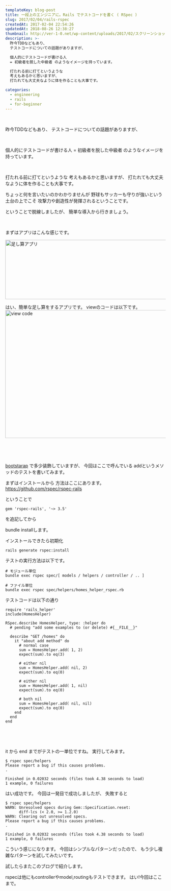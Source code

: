 ```yaml
---
templateKey: blog-post
title: 一段上のエンジニアに。Rails でテストコードを書く ( RSpec )
slug: 2017/02/04/rails-rspec
createdAt: 2017-02-04 22:54:26
updatedAt: 2018-08-26 12:38:27
thumbnail: http://ver-1-0.net/wp-content/uploads/2017/02/スクリーンショット-2017-02-04-22.15.06.png
description: >-
  昨今TDDなどもあり、
  テストコードについての話題がありますが、

  個人的にテストコードが書ける人
  = 初級者を脱した中級者 のようなイメージを持っています。

  打たれる前に打てというような
  考えもあるかと思いますが、
  打たれても大丈夫なように体を作ることも大事です。

categories:
  - engineering
  - rails
  - for-beginner
---
```



&nbsp;

昨今TDDなどもあり、
テストコードについての話題がありますが、

&nbsp;

個人的にテストコードが書ける人
= 初級者を脱した中級者 のようなイメージを持っています。

&nbsp;

打たれる前に打てというような
考えもあるかと思いますが、
打たれても大丈夫なように体を作ることも大事です。

ちょっと何を言いたいのかわかりませんが
野球もサッカーも守りが強いという土台の上でこそ
攻撃力や創造性が発揮されるということです。

ということで脱線しましたが、
簡単な導入から行きましょう。

&nbsp;

まずはアプリはこんな感じです。

<a href="http://ver-1-0.net/wp-content/uploads/2017/02/スクリーンショット-2017-02-04-22.09.55.png"><img class="alignnone size-large wp-image-172" src="http://ver-1-0.net/wp-content/uploads/2017/02/スクリーンショット-2017-02-04-22.09.55-1024x272.png" alt="足し算アプリ" width="700" height="186" /></a>

はい、簡単な足し算をするアプリです。
viewのコードは以下です。
<a href="http://ver-1-0.net/wp-content/uploads/2017/02/スクリーンショット-2017-02-04-22.48.02.png"><img class="alignnone size-large wp-image-177" src="http://ver-1-0.net/wp-content/uploads/2017/02/スクリーンショット-2017-02-04-22.48.02-1024x586.png" alt="view code" width="700" height="401" /></a>

&nbsp;

&nbsp;

<a href="http://getbootstrap.com/">bootstarap</a>
で多少装飾していますが、
今回はここで呼んでいる addというメソッドのテストを書いてみます。

まずはインストールから
方法はここにあります。
<a href="https://github.com/rspec/rspec-rails">https://github.com/rspec/rspec-rails</a>

ということで
<pre><code class="language-ruby">gem 'rspec-rails', '~&gt; 3.5'</code></pre>を追記してから
bundle installします。

インストールできたら初期化
<pre><code class="language-bash">rails generate rspec:install</code></pre>
テストの実行方法は以下です。
<pre><code class="language-bash"># モジュール単位
bundle exec rspec spec/[ models / helpers / controller / .. ]

# ファイル単位
bundle exec rspec spec/helpers/homes_helper_rspec.rb
</code></pre class="ruby">
テストコードは以下の通り
<pre><code class="language-ruby">require 'rails_helper'
include(HomesHelper)

RSpec.describe HomesHelper, type: :helper do
  # pending "add some examples to (or delete) #{__FILE__}"

  describe "GET /homes" do
    it "about add method" do
      # normal case
      sum = HomesHelper.add( 1, 2)
      expect(sum).to eq(3)

      # either nil
      sum = HomesHelper.add( nil, 2)
      expect(sum).to eq(0)

      # either nil
      sum = HomesHelper.add( 1, nil)
      expect(sum).to eq(0)

      # both nil
      sum = HomesHelper.add( nil, nil)
      expect(sum).to eq(0)
    end
  end
end
</code></pre>
&nbsp;

&nbsp;

it から end までがテストの一単位ですね。
実行してみます。
<pre><code class="language-bash">$ rspec spec/helpers
Please report a bug if this causes problems.
.

Finished in 0.02032 seconds (files took 4.38 seconds to load)
1 example, 0 failures
</code></pre>

はい成功です。
今回は一発目で成功しましたが、
失敗すると
<pre><code class="language-bash">$ rspec spec/helpers
WARN: Unresolved specs during Gem::Specification.reset:
      diff-lcs (< 2.0, >= 1.2.0)
WARN: Clearing out unresolved specs.
Please report a bug if this causes problems.
.

Finished in 0.02032 seconds (files took 4.38 seconds to load)
1 example, 0 failures
</code></pre>

こういう感じになります。
今回はシンプルなパターンだったので、
もう少し複雑なパターンを試してみたいです。

試したらまたこのブログで紹介します。

rspecは他にもcontrollerやmodel,routingもテストできます。
はい!今回はここまで。
